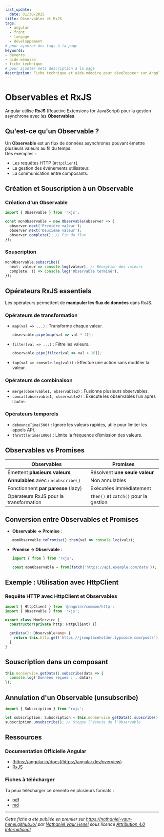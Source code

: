 ```yaml
---
last_update:
  date: 01/30/2025
title: Observables et RxJS
tags:
  - angular
  - front
  - langage
  - développement
# pour ajouter des tags à la page
keywords:
- devento
- aide-mémoire
- fiche technique
# pour ajouter meta description à la page
description: Fiche technique et aide-mémoire pour développeur sur Angular
---
```


# Observables et RxJS

Angular utilise **RxJS** (Reactive Extensions for JavaScript) pour la gestion asynchrone avec les **Observables**.

## Qu'est-ce qu'un Observable ?
Un **Observable** est un flux de données asynchrones pouvant émettre plusieurs valeurs au fil du temps.   
Des exemples :  
- Les requêtes HTTP (`HttpClient`).  
- La gestion des événements utilisateur.  
- La communication entre composants.

## Création et Souscription à un Observable

### Création d'un Observable

```typescript
import { Observable } from 'rxjs';

const monObservable = new Observable(observer => {
  observer.next('Première valeur');
  observer.next('Deuxième valeur');
  observer.complete(); // Fin du flux
});
```

### Souscription

```typescript
monObservable.subscribe({
  next: valeur => console.log(valeur), // Réception des valeurs
  complete: () => console.log('Observable terminé'),
});
```

## Opérateurs RxJS essentiels

Les opérateurs permettent de **manipuler les flux de données** dans RxJS.

### Opérateurs de transformation 
- `map(val => ...)` : Transforme chaque valeur.
  ```typescript
  observable.pipe(map(val => val * 2));
  ```
- `filter(val => ...)` : Filtre les valeurs.
  ```typescript
  observable.pipe(filter(val => val > 10));
  ```
- `tap(val => console.log(val))` : Effectue une action sans modifier la valeur.

### Opérateurs de combinaison
- `merge(observable1, observable2)` : Fusionne plusieurs observables.
- `concat(observable1, observable2)` : Exécute les observables l’un après l’autre.

### Opérateurs temporels
- `debounceTime(500)` : Ignore les valeurs rapides, utile pour limiter les appels API.
- `throttleTime(1000)` : Limite la fréquence d’émission des valeurs.

## Observables vs Promises

| Observables                            | Promises                              |
|----------------------------------------|---------------------------------------|
| Émettent **plusieurs valeurs**         | Résolvent **une seule valeur**        |
| **Annulables** avec `unsubscribe()`    | Non annulables                        |
| Fonctionnent **par paresse** (lazy)    | Exécutées immédiatement               |
| Opérateurs RxJS pour la transformation | `then()` et `catch()` pour la gestion |

## Conversion entre Observables et Promises
- **Observable → Promise** :
  ```typescript
  monObservable.toPromise().then(val => console.log(val));
  ```
- **Promise → Observable** :
  ```typescript
  import { from } from 'rxjs';

  const monObservable = from(fetch('https://api.exemple.com/data'));
  ```

## Exemple : Utilisation avec HttpClient

### Requête HTTP avec HttpClient et Observables
```typescript
import { HttpClient } from '@angular/common/http';
import { Observable } from 'rxjs';

export class MonService {
  constructor(private http: HttpClient) {}

  getData(): Observable<any> {
    return this.http.get('https://jsonplaceholder.typicode.com/posts');
  }
}
```

## Souscription dans un composant
```typescript
this.monService.getData().subscribe(data => {
  console.log('Données reçues :', data);
});
```

## Annulation d'un Observable (unsubscribe)
```typescript
import { Subscription } from 'rxjs';

let subscription: Subscription = this.monService.getData().subscribe();
subscription.unsubscribe(); // Stoppe l’écoute de l’Observable
```

## Ressources

### Documentation Officielle Angular

- [https://angular.io/docs](https://angular.dev/overview)
- [RxJS](https://rxjs.dev/)

### Fiches à télécharger

Tu peux télécharger ce devento en plusieurs formats :
- [pdf](angular_rxjs_aide-mémoire.pdf)
- [md](angular_rxjs_aide-mémoire.markdown)


---

_Cette fiche a été publiée en premier sur https://nathaniel-vaur-henel.github.io/ par [Nathaniel Vaur Henel](https://nathaniel-vaur-henel.github.io/crafters/nathaniel-vaur-henel) sous licence [Attribution 4.0 International](https://creativecommons.org/licenses/by/4.0/)_
